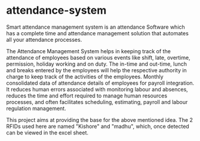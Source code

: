 # attendance-system

Smart attendance management system is an attendance Software which has a complete time and attendance management solution that automates all your attendance processes.

The Attendance Management System helps in keeping track of the attendance of employees based on various events like shift, late, overtime, permission, holiday working and on duty. The in-time and out-time, lunch and breaks entered by the employees will help the respective authority in charge to keep track of the activities of the employees. Monthly consolidated data of attendance details of employees for payroll integration. It reduces human errors associated with monitoring labour and absences, reduces the time and effort required to manage human resources processes, and often facilitates scheduling, estimating, payroll and labour regulation management.


This project aims at providing the base for the above mentioned idea. The 2 RFIDs used here are named "Kishore" and "madhu", which, once detected can be viewed in the excel sheet.

